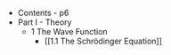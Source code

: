 - Contents - p6
- Part I - Theory
    - 1 The Wave Function
        - [[1.1 The Schrödinger Equation]]
